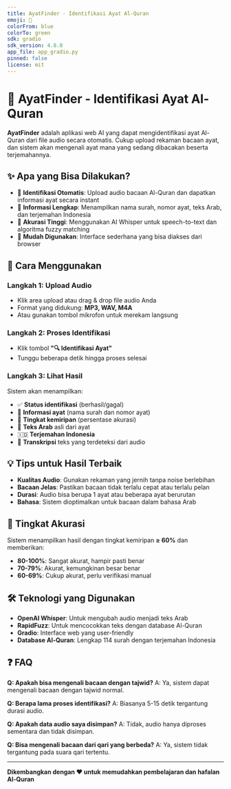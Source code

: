 ```yaml
---
title: AyatFinder - Identifikasi Ayat Al-Quran
emoji: 🕌
colorFrom: blue
colorTo: green
sdk: gradio
sdk_version: 4.8.0
app_file: app_gradio.py
pinned: false
license: mit
---
```


# 🕌 AyatFinder - Identifikasi Ayat Al-Quran

**AyatFinder** adalah aplikasi web AI yang dapat mengidentifikasi ayat Al-Quran dari file audio secara otomatis. Cukup upload rekaman bacaan ayat, dan sistem akan mengenali ayat mana yang sedang dibacakan beserta terjemahannya.

## ✨ Apa yang Bisa Dilakukan?

- 🎤 **Identifikasi Otomatis**: Upload audio bacaan Al-Quran dan dapatkan informasi ayat secara instant
- 📖 **Informasi Lengkap**: Menampilkan nama surah, nomor ayat, teks Arab, dan terjemahan Indonesia
- 🎯 **Akurasi Tinggi**: Menggunakan AI Whisper untuk speech-to-text dan algoritma fuzzy matching
- 📱 **Mudah Digunakan**: Interface sederhana yang bisa diakses dari browser

## 🚀 Cara Menggunakan

### Langkah 1: Upload Audio
- Klik area upload atau drag & drop file audio Anda
- Format yang didukung: **MP3, WAV, M4A**
- Atau gunakan tombol mikrofon untuk merekam langsung

### Langkah 2: Proses Identifikasi
- Klik tombol **"🔍 Identifikasi Ayat"**
- Tunggu beberapa detik hingga proses selesai

### Langkah 3: Lihat Hasil
Sistem akan menampilkan:
- ✅ **Status identifikasi** (berhasil/gagal)
- 📍 **Informasi ayat** (nama surah dan nomor ayat)
- 🎯 **Tingkat kemiripan** (persentase akurasi)
- 📖 **Teks Arab** asli dari ayat
- 🇮🇩 **Terjemahan Indonesia**
- 🎤 **Transkripsi** teks yang terdeteksi dari audio

## 💡 Tips untuk Hasil Terbaik

- **Kualitas Audio**: Gunakan rekaman yang jernih tanpa noise berlebihan
- **Bacaan Jelas**: Pastikan bacaan tidak terlalu cepat atau terlalu pelan
- **Durasi**: Audio bisa berupa 1 ayat atau beberapa ayat berurutan
- **Bahasa**: Sistem dioptimalkan untuk bacaan dalam bahasa Arab

## 🎯 Tingkat Akurasi

Sistem menampilkan hasil dengan tingkat kemiripan **≥ 60%** dan memberikan:
- **80-100%**: Sangat akurat, hampir pasti benar
- **70-79%**: Akurat, kemungkinan besar benar
- **60-69%**: Cukup akurat, perlu verifikasi manual

## 🛠️ Teknologi yang Digunakan

- **OpenAI Whisper**: Untuk mengubah audio menjadi teks Arab
- **RapidFuzz**: Untuk mencocokkan teks dengan database Al-Quran
- **Gradio**: Interface web yang user-friendly
- **Database Al-Quran**: Lengkap 114 surah dengan terjemahan Indonesia

## ❓ FAQ

**Q: Apakah bisa mengenali bacaan dengan tajwid?**
A: Ya, sistem dapat mengenali bacaan dengan tajwid normal.

**Q: Berapa lama proses identifikasi?**
A: Biasanya 5-15 detik tergantung durasi audio.

**Q: Apakah data audio saya disimpan?**
A: Tidak, audio hanya diproses sementara dan tidak disimpan.

**Q: Bisa mengenali bacaan dari qari yang berbeda?**
A: Ya, sistem tidak tergantung pada suara qari tertentu.

---

**Dikembangkan dengan ❤️ untuk memudahkan pembelajaran dan hafalan Al-Quran**